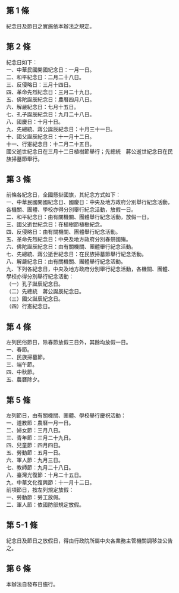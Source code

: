 第 1 條
-------
紀念日及節日之實施依本辦法之規定。

第 2 條
-------
紀念日如下：  
一、中華民國開國紀念日：一月一日。  
二、和平紀念日：二月二十八日。  
三、反侵略日：三月十四日。  
四、革命先烈紀念日：三月二十九日。  
五、佛陀誕辰紀念日：農曆四月八日。  
六、解嚴紀念日：七月十五日。  
七、孔子誕辰紀念日：九月二十八日。  
八、國慶日：十月十日。  
九、先總統、蔣公誕辰紀念日：十月三十一日。  
十、國父誕辰紀念日：十一月十二日。  
十一、行憲紀念日：十二月二十五日。  
國父逝世紀念日在三月十二日植樹節舉行；先總統　蔣公逝世紀念日在民  
族掃墓節舉行。

第 3 條
-------
前條各紀念日，全國懸掛國旗，其紀念方式如下：  
一、中華民國開國紀念日、國慶日：中央及地方政府分別舉行紀念活動，  
    各機關、團體、學校亦得分別舉行紀念活動，放假一日。  
二、和平紀念日：由有關機關、團體舉行紀念活動，放假一日。  
三、國父逝世紀念日：在植樹節植樹紀念。  
四、反侵略日：由有關機關、團體舉行紀念活動。  
五、革命先烈紀念日：中央及地方政府分別春祭國殤。  
六、佛陀誕辰紀念日：由有關機關、團體舉行紀念活動。  
七、先總統、蔣公逝世紀念日：在民族掃墓節舉行紀念活動。  
八、解嚴紀念日：由有關機關、團體舉行紀念活動。  
九、下列各紀念日，中央及地方政府分別舉行紀念活動，各機關、團體、  
    學校亦得分別舉行紀念活動：  
（一）孔子誕辰紀念日。  
（二）先總統　蔣公誕辰紀念日。  
（三）國父誕辰紀念日。  
（四）行憲紀念日。

第 4 條
-------
左列民俗節日，除春節放假三日外，其餘均放假一日。  
一、春節。  
二、民族掃墓節。  
三、端午節。  
四、中秋節。  
五、農曆除夕。

第 5 條
-------
左列節日，由有關機關、團體、學校舉行慶祝活動：  
一、道教節：農曆一月一日。  
二、婦女節：三月八日。  
三、青年節：三月二十九日。  
四、兒童節：四月四日。  
五、勞動節：五月一日。  
六、軍人節：九月三日。  
七、教師節：九月二十八日。  
八、臺灣光復節：十月二十五日。  
九、中華文化復興節：十一月十二日。  
前項節日，按左列規定放假：  
一、勞動節：勞工放假。  
二、軍人節：依國防部規定放假。

第 5-1 條
---------
紀念日及節日之放假日，得由行政院所屬中央各業務主管機關調移並公告  
之。

第 6 條
-------
本辦法自發布日施行。

